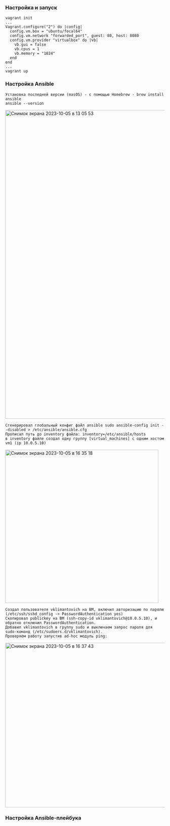 ### Настройка и запуск
    vagrant init
    ...
    Vagrant.configure("2") do |config|
      config.vm.box = "ubuntu/focal64"
      config.vm.network "forwarded_port", guest: 80, host: 8080
      config.vm.provider "virtualbox" do |vb|
        vb.gui = false
        vb.cpus = 1
        vb.memory = "1024"
      end
    end
    ...
    vagrant up

### Настройка Ansible
    Установка последней версии (masOS) - с помощью Homebrew - brew install ansible
    ansible --version
<img width="975" alt="Снимок экрана 2023-10-05 в 13 05 53" src="https://github.com/klimantovich/hometasks-devops/assets/91698270/bc902369-81e0-4aec-9ddf-26ca00834b5c">

    Сгенерировал глобальный конфиг файл ansible sudo ansible-config init --disabled > /etc/ansible/ansible.cfg
    Прописал путь до inventory файла: inventory=/etc/ansible/hosts
    в inventory файле создал одну группу [virtual_machines] с одним хостом vm1 (ip 10.0.5.10)
<img width="484" alt="Снимок экрана 2023-10-05 в 16 35 18" src="https://github.com/klimantovich/hometasks-devops/assets/91698270/6911f498-1d10-487e-a247-9eb03f3c4ce4">

    Создал пользователя vklimantovich на ВМ, включил авторизацию по паролю (/etc/ssh/sshd_config -> PasswordAuthentication yes)
    Скопировал publickey на ВМ (ssh-copy-id vklimantovich@10.0.5.10), и обратно отключил PasswordAuthentication.
    Добавил vklimantovich в группу sudo и выключаем запрос пароля для sudo-команд (/etc/sudoers.d/vklimantovich).
    Проверяем работу запустив ad-hoc модуль ping:
<img width="520" alt="Снимок экрана 2023-10-05 в 16 37 43" src="https://github.com/klimantovich/hometasks-devops/assets/91698270/e67c151a-79fc-46e0-a524-b54f389a3874">


### Настройка Ansible-плейбука
